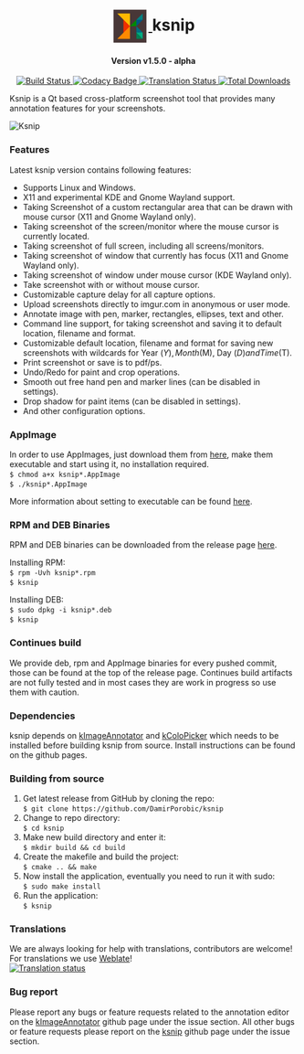 <div align="center">
  <p>
    <h1>
      <a href="https://github.com/DamirPorobic/ksnip">
        <img src="icons/ksnip.svg" alt="ksnip" height="64" width="64" style="vertical-align:middle"/>
      </a>
      <span style="">ksnip</span>
      <br />
    </h1>
    <h4>
      Version v1.5.0 - alpha
  </h4>
  </p>
    <p>
    <a href="https://travis-ci.org/DamirPorobic/ksnip">
      <img src="https://travis-ci.org/DamirPorobic/ksnip.svg?branch=master" alt="Build Status" />
    </a>
    <a href="https://www.codacy.com/app/DamirPorobic/ksnip?utm_source=github.com&amp;utm_medium=referral&amp;utm_content=DamirPorobic/ksnip&amp;utm_campaign=Badge_Grade">
      <img src="https://api.codacy.com/project/badge/Grade/94558bfc42d1466fae691a646cfe3f09" alt="Codacy Badge" />
    </a>
    <a href="https://hosted.weblate.org/engage/ksnip/?utm_source=widget">
      <img src="https://hosted.weblate.org/widgets/ksnip/-/translations/svg-badge.svg" alt="Translation Status" />
    </a>
    <a href="https://github.com/damirporobic/ksnip/releases">
      <img src="https://img.shields.io/github/downloads/damirporobic/ksnip/total.svg" alt="Total Downloads" />
    </a>
  </p>
</div>


Ksnip is a Qt based cross-platform screenshot tool that provides many annotation features 
for your screenshots.

![Ksnip](https://imgur.com/cB2zfKW.png "Ksnip with annotations")


### Features
Latest ksnip version contains following features:
* Supports Linux and Windows.
* X11 and experimental KDE and Gnome Wayland support.
* Taking Screenshot of a custom rectangular area that can be drawn with mouse cursor (X11 and Gnome Wayland only).
* Taking screenshot of the screen/monitor where the mouse cursor is currently located.
* Taking screenshot of full screen, including all screens/monitors.
* Taking screenshot of window that currently has focus (X11 and Gnome Wayland only).
* Taking screenshot of window under mouse cursor (KDE Wayland only).
* Take screenshot with or without mouse cursor.
* Customizable capture delay for all capture options.
* Upload screenshots directly to imgur.com in anonymous or user mode.
* Annotate image with pen, marker, rectangles, ellipses, text and other.
* Command line support, for taking screenshot and saving it to default location, filename and format.
* Customizable default location, filename and format for saving new screenshots with wildcards for Year ($Y), Month ($M), Day ($D) and Time ($T).
* Print screenshot or save is to pdf/ps.
* Undo/Redo for paint and crop operations.
* Smooth out free hand pen and marker lines (can be disabled in settings).
* Drop shadow for paint items (can be disabled in settings).
* And other configuration options.


### AppImage
In order to use AppImages, just download them from [here](https://github.com/damirporobic/ksnip/releases), make them executable and start using it, no installation required.  
`$ chmod a+x ksnip*.AppImage`  
`$ ./ksnip*.AppImage`

More information about setting to executable can be found [here](https://discourse.appimage.org/t/how-to-make-an-appimage-executable/80).


### RPM and DEB Binaries
RPM and DEB binaries can be downloaded from the release page [here](https://github.com/DamirPorobic/ksnip/releases).

Installing RPM:  
`$ rpm -Uvh ksnip*.rpm`  
`$ ksnip`  

Installing DEB:  
`$ sudo dpkg -i ksnip*.deb`  
`$ ksnip`  

### Continues build
We provide deb, rpm and AppImage binaries for every pushed commit, those can be found at the top of the
release page. Continues build artifacts are not fully tested and in most cases they are work in progress
so use them with caution.

### Dependencies

ksnip depends on [kImageAnnotator](https://github.com/DamirPorobic/kImageAnnotator) and [kColoPicker](https://github.com/DamirPorobic/kColorPicker) which needs
to be installed before building ksnip from source. Install instructions can be found on the github pages.

### Building from source

1. Get latest release from GitHub by cloning the repo:  
    `$ git clone https://github.com/DamirPorobic/ksnip`  
2. Change to repo directory:  
    `$ cd ksnip`  
3. Make new build directory and enter it:  
    `$ mkdir build && cd build`  
4. Create the makefile and build the project:  
    `$ cmake .. && make`  
5. Now install the application, eventually you need to run it with sudo:  
    `$ sudo make install`  
6. Run the application:  
    `$ ksnip`  


### Translations
We are always looking for help with translations, contributors are welcome!  
For translations we use [Weblate](https://hosted.weblate.org/projects/ksnip/translations/)!  
[![Translation status](https://hosted.weblate.org/widgets/ksnip/-/translations/multi-green.svg)](https://hosted.weblate.org/engage/ksnip/?utm_source=widget)

### Bug report
Please report any bugs or feature requests related to the annotation editor on the [kImageAnnotator](https://github.com/DamirPorobic/kImageAnnotator/issues) github page under the issue section.
All other bugs or feature requests please report on the [ksnip](https://github.com/DamirPorobic/ksnip/issues) github page under the issue section.
